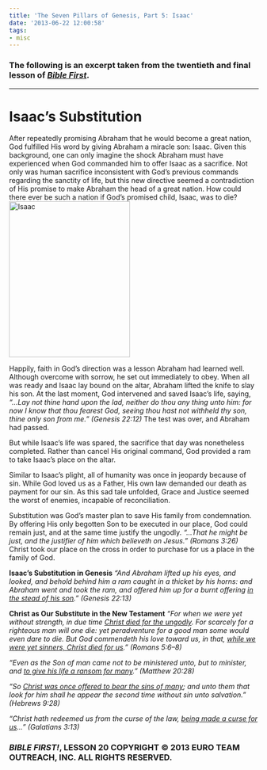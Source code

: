 ```yaml
---
title: 'The Seven Pillars of Genesis, Part 5: Isaac'
date: '2013-06-22 12:00:58'
tags:
- misc
---
```


<h3>The following is an excerpt taken from the twentieth and final lesson of <em><a title="Bible First" href="http://www.getbiblefirst.com" target="_blank">Bible First</a></em>.</h3>

<hr />

<h1>Isaac’s Substitution</h1>
After repeatedly promising Abraham that he would become a great nation, God fulfilled His word by giving Abraham a miracle son: Isaac. Given this background, one can only imagine the shock Abraham must have experienced when God commanded him to offer Isaac as a sacrifice. Not only was human sacrifice inconsistent with God’s previous commands regarding the sanctity of life, but this new directive seemed a contradiction of His promise to make Abraham the head of a great nation. How could there ever be such a nation if God’s promised child, Isaac, was to die?

<img class="alignleft  wp-image-1825" alt="Isaac" src="https://s3.amazonaws.com/images.ofreport.com/2013/05/Isaac-349x450.jpg" width="244" height="315" />

Happily, faith in God’s direction was a lesson Abraham had learned well. Although overcome with sorrow, he set out immediately to obey. When all was ready and Isaac lay bound on the altar, Abraham lifted the knife to slay his son. At the last moment, God intervened and saved Isaac’s life, saying, <em>“…Lay not thine hand upon the lad, neither do thou any thing unto him: for now I know that thou fearest God, seeing thou hast not withheld thy son, thine only son from me.” (Genesis 22:12)</em> The test was over, and Abraham had passed.

But while Isaac’s life was spared, the sacrifice that day was nonetheless completed. Rather than cancel His original command, God provided a ram to take Isaac’s place on the altar.

Similar to Isaac’s plight, all of humanity was once in jeopardy because of sin. While God loved us as a Father, His own law demanded our death as payment for our sin. As this sad tale unfolded, Grace and Justice seemed the worst of enemies, incapable of reconciliation.

Substitution was God’s master plan to save His family from condemnation. By offering His only begotten Son to be executed in our place, God could remain just, and at the same time justify the ungodly. <em>“...That he might be just, and the justifier of him which believeth on Jesus.” (Romans 3:26)</em> Christ took our place on the cross in order to purchase for us a place in the family of God.

<strong>Isaac’s Substitution in Genesis</strong>
<em>“And Abraham lifted up his eyes, and looked, and behold behind him a ram caught in a thicket by his horns: and Abraham went and took the ram, and offered him up for a burnt offering <span style="text-decoration: underline;">in the stead of his son</span>.” (Genesis 22:13)</em>

<strong>Christ as Our Substitute in the New Testament</strong>
<em>“For when we were yet without strength, in due time <span style="text-decoration: underline;">Christ died for the ungodly</span>. For scarcely for a righteous man will one die: yet peradventure for a good man some would even dare to die. But God commendeth his love toward us, in that, <span style="text-decoration: underline;">while we were yet sinners, Christ died for us</span>.” (Romans 5:6–8)</em>

<em>“Even as the Son of man came not to be ministered unto, but to minister, and <span style="text-decoration: underline;">to give his life a ransom for many</span>.” (Matthew 20:28)</em>

<em>“So <span style="text-decoration: underline;">Christ was once offered to bear the sins of many</span>; and unto them that look for him shall he appear the second time without sin unto salvation.” (Hebrews 9:28)</em>

<em>“Christ hath redeemed us from the curse of the law, <span style="text-decoration: underline;">being made a curse for us</span>…” (Galatians 3:13)</em>
<h3><strong><em>BIBLE FIRST!</em>, LESSON 20</strong>
COPYRIGHT © 2013 EURO TEAM OUTREACH, INC. ALL RIGHTS RESERVED.</h3>
